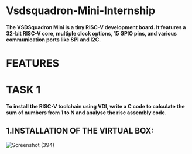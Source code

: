 # Vsdsquadron-Mini-Internship
####  The VSDSquadron Mini is a tiny RISC-V development board. It features a 32-bit RISC-V core, multiple clock options, 15 GPIO pins, and various communication ports like SPI and I2C.
# FEATURES 








# TASK 1
#### To install the RISC-V toolchain using VDI, write a C code to calculate the sum of numbers from 1 to N and analyse the risc assembly code.

## 1.INSTALLATION OF THE VIRTUAL BOX:





![Screenshot (394)](https://github.com/Saidharshinee/Vsdintern/assets/170953134/75931dd9-d9d4-4347-8901-877bb9123d4a)
